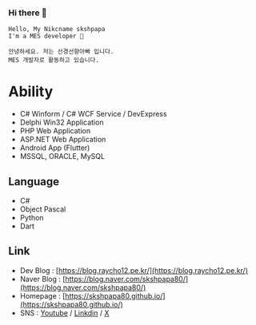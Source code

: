 ### Hi there 👋

```
Hello, My Nikcname skshpapa
I'm a MES developer 🌙
```

```
안녕하세요. 저는 선경선향아빠 입니다.
MES 개발자로 활동하고 있습니다. 
```

# Ability
 
- C# Winform / C# WCF Service / DevExpress  
- Delphi Win32 Application  
- PHP Web Application
- ASP.NET Web Application
- Android App (Flutter)
- MSSQL, ORACLE, MySQL 

## Language

- C#
- Object Pascal
- Python
- Dart

## Link

- Dev Blog : [https://blog.raycho12.pe.kr/](https://blog.raycho12.pe.kr/) 
- Naver Blog : [https://blog.naver.com/skshpapa80/](https://blog.naver.com/skshpapa80/) 
- Homepage : [https://skshpapa80.github.io/](https://skshpapa80.github.io/)
- SNS : [Youtube](https://www.youtube.com/@skshpapa80-tube) / [Linkdin](https://www.linkedin.com/in/skshpapa80/) / [X](https://twitter.com/skshpapa80)

